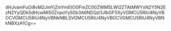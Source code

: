 dHJvamFuOi8vM2JmYjZmYmEtOGFmZC00ZWM5LWI2ZTAtMWYxN2Y5N2EzN2YyQDk5dHcwMi50ZnpoYy50b3A6NDQzI1JlbGF5XyVGMCU5RiU4NyVBOCVGMCU5RiU4NyVBNkNBLSVGMCU5RiU4NyVBOCVGMCU5RiU4NyVBNkNBXzA1Cg==